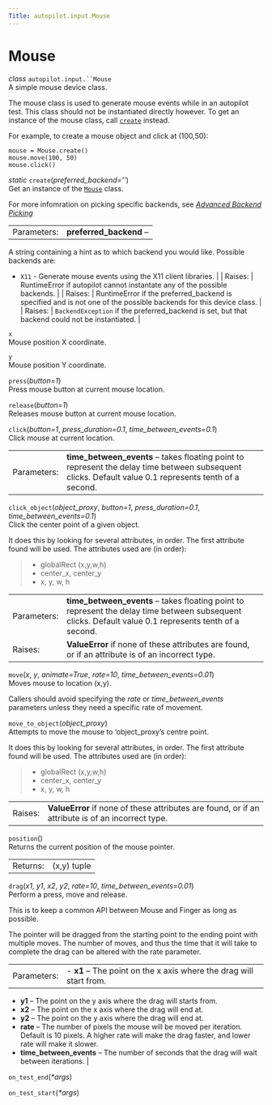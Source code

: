 ```yaml
---
Title: autopilot.input.Mouse
---
```

        
Mouse
=====

 *class* `autopilot.input.``Mouse`<a href="../../1.5.0/autopilot.input.Mouse.md#Mouse" class="reference internal"></a><a href="#autopilot.input.Mouse" class="headerlink" title="Permalink to this definition"></a>  
A simple mouse device class.

The mouse class is used to generate mouse events while in an autopilot test. This class should not be instantiated directly however. To get an instance of the mouse class, call <a href="../../1.5.0/autopilot.input.Mouse.md#autopilot.input.Mouse.create" class="reference internal" title="autopilot.input.Mouse.create"><code class="xref py py-meth docutils literal">create</code></a> instead.

For example, to create a mouse object and click at (100,50):

    mouse = Mouse.create()
    mouse.move(100, 50)
    mouse.click()

 *static* `create`(*preferred\_backend=''*)<a href="../../1.5.0/autopilot.input.Mouse.md#Mouse.create" class="reference internal"></a><a href="#autopilot.input.Mouse.create" class="headerlink" title="Permalink to this definition"></a>  
Get an instance of the <a href="../../1.5.0/autopilot.input.Mouse.md#autopilot.input.Mouse" class="reference internal" title="autopilot.input.Mouse"><code class="xref py py-class docutils literal">Mouse</code></a> class.

For more infomration on picking specific backends, see <a href="../../1.5.0/tutorial-advanced_autopilot.md#tut-picking-backends" class="reference internal"><em>Advanced Backend Picking</em></a>

|             |                                                                                                                    |
|-------------|--------------------------------------------------------------------------------------------------------------------|
| Parameters: | **preferred\_backend** –                                                                                           
  A string containing a hint as to which backend you would like. Possible backends are:                               
                                                                                                                      
  -   `X11` - Generate mouse events using the X11 client libraries.                                                   |
| Raises:     | RuntimeError if autopilot cannot instantate any of the possible backends.                                          |
| Raises:     | RuntimeError if the preferred\_backend is specified and is not one of the possible backends for this device class. |
| Raises:     | `BackendException` if the preferred\_backend is set, but that backend could not be instantiated.                   |

 `x`<a href="../../1.5.0/autopilot.input.Mouse.md#Mouse.x" class="reference internal"></a><a href="#autopilot.input.Mouse.x" class="headerlink" title="Permalink to this definition"></a>  
Mouse position X coordinate.

 `y`<a href="../../1.5.0/autopilot.input.Mouse.md#Mouse.y" class="reference internal"></a><a href="#autopilot.input.Mouse.y" class="headerlink" title="Permalink to this definition"></a>  
Mouse position Y coordinate.

 `press`(*button=1*)<a href="../../1.5.0/autopilot.input.Mouse.md#Mouse.press" class="reference internal"></a><a href="#autopilot.input.Mouse.press" class="headerlink" title="Permalink to this definition"></a>  
Press mouse button at current mouse location.

 `release`(*button=1*)<a href="../../1.5.0/autopilot.input.Mouse.md#Mouse.release" class="reference internal"></a><a href="#autopilot.input.Mouse.release" class="headerlink" title="Permalink to this definition"></a>  
Releases mouse button at current mouse location.

 `click`(*button=1*, *press\_duration=0.1*, *time\_between\_events=0.1*)<a href="../../1.5.0/autopilot.input.Mouse.md#Mouse.click" class="reference internal"></a><a href="#autopilot.input.Mouse.click" class="headerlink" title="Permalink to this definition"></a>  
Click mouse at current location.

|             |                                                                                                                                                         |
|-------------|---------------------------------------------------------------------------------------------------------------------------------------------------------|
| Parameters: | **time\_between\_events** – takes floating point to represent the delay time between subsequent clicks. Default value 0.1 represents tenth of a second. |

 `click_object`(*object\_proxy*, *button=1*, *press\_duration=0.1*, *time\_between\_events=0.1*)<a href="../../1.5.0/autopilot.input.Mouse.md#Mouse.click_object" class="reference internal"></a><a href="#autopilot.input.Mouse.click_object" class="headerlink" title="Permalink to this definition"></a>  
Click the center point of a given object.

It does this by looking for several attributes, in order. The first attribute found will be used. The attributes used are (in order):

> -   globalRect (x,y,w,h)
> -   center\_x, center\_y
> -   x, y, w, h

|             |                                                                                                                                                         |
|-------------|---------------------------------------------------------------------------------------------------------------------------------------------------------|
| Parameters: | **time\_between\_events** – takes floating point to represent the delay time between subsequent clicks. Default value 0.1 represents tenth of a second. |
| Raises:     | **ValueError** if none of these attributes are found, or if an attribute is of an incorrect type.                                                       |

 `move`(*x*, *y*, *animate=True*, *rate=10*, *time\_between\_events=0.01*)<a href="../../1.5.0/autopilot.input.Mouse.md#Mouse.move" class="reference internal"></a><a href="#autopilot.input.Mouse.move" class="headerlink" title="Permalink to this definition"></a>  
Moves mouse to location (x,y).

Callers should avoid specifying the *rate* or *time\_between\_events* parameters unless they need a specific rate of movement.

 `move_to_object`(*object\_proxy*)<a href="../../1.5.0/autopilot.input.Mouse.md#Mouse.move_to_object" class="reference internal"></a><a href="#autopilot.input.Mouse.move_to_object" class="headerlink" title="Permalink to this definition"></a>  
Attempts to move the mouse to ‘object\_proxy’s centre point.

It does this by looking for several attributes, in order. The first attribute found will be used. The attributes used are (in order):

> -   globalRect (x,y,w,h)
> -   center\_x, center\_y
> -   x, y, w, h

|         |                                                                                                   |
|---------|---------------------------------------------------------------------------------------------------|
| Raises: | **ValueError** if none of these attributes are found, or if an attribute is of an incorrect type. |

 `position`()<a href="../../1.5.0/autopilot.input.Mouse.md#Mouse.position" class="reference internal"></a><a href="#autopilot.input.Mouse.position" class="headerlink" title="Permalink to this definition"></a>  
Returns the current position of the mouse pointer.

|          |             |
|----------|-------------|
| Returns: | (x,y) tuple |

 `drag`(*x1*, *y1*, *x2*, *y2*, *rate=10*, *time\_between\_events=0.01*)<a href="../../1.5.0/autopilot.input.Mouse.md#Mouse.drag" class="reference internal"></a><a href="#autopilot.input.Mouse.drag" class="headerlink" title="Permalink to this definition"></a>  
Perform a press, move and release.

This is to keep a common API between Mouse and Finger as long as possible.

The pointer will be dragged from the starting point to the ending point with multiple moves. The number of moves, and thus the time that it will take to complete the drag can be altered with the rate parameter.

|             |                                                                                                                                                                               |
|-------------|-------------------------------------------------------------------------------------------------------------------------------------------------------------------------------|
| Parameters: | -   **x1** – The point on the x axis where the drag will start from.                                                                                                          
  -   **y1** – The point on the y axis where the drag will starts from.                                                                                                          
  -   **x2** – The point on the x axis where the drag will end at.                                                                                                               
  -   **y2** – The point on the y axis where the drag will end at.                                                                                                               
  -   **rate** – The number of pixels the mouse will be moved per iteration. Default is 10 pixels. A higher rate will make the drag faster, and lower rate will make it slower.  
  -   **time\_between\_events** – The number of seconds that the drag will wait between iterations.                                                                              |

 `on_test_end`(*\*args*)<a href="#autopilot.input.Mouse.on_test_end" class="headerlink" title="Permalink to this definition"></a>  

 `on_test_start`(*\*args*)<a href="#autopilot.input.Mouse.on_test_start" class="headerlink" title="Permalink to this definition"></a>  

